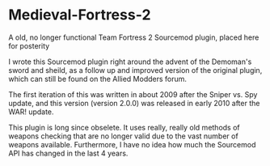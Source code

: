 Medieval-Fortress-2
===================

A old, no longer functional Team Fortress 2 Sourcemod plugin, placed here for posterity


I wrote this Sourcemod plugin right around the advent of the Demoman's sword and sheild, as a follow up and improved version of the original plugin, which can still be found on the Allied Modders forum. 

The first iteration of this was written in about 2009 after the Sniper vs. Spy update, and this version (version 2.0.0) was released in early 2010 after the WAR! update.

This plugin is long since obselete. 
It uses really, really old methods of weapons checking that are no longer valid due to the vast number of weapons available.
Furthermore, I have no idea how much the Sourcemod API has changed in the last 4 years. 
